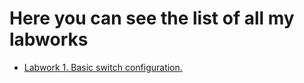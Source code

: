 # Here you can see the list of all my labworks
- [Labwork 1. Basic switch configuration.](https://github.com/OlegLarionov999/OTUS-networks/tree/main/labs/lab00)
